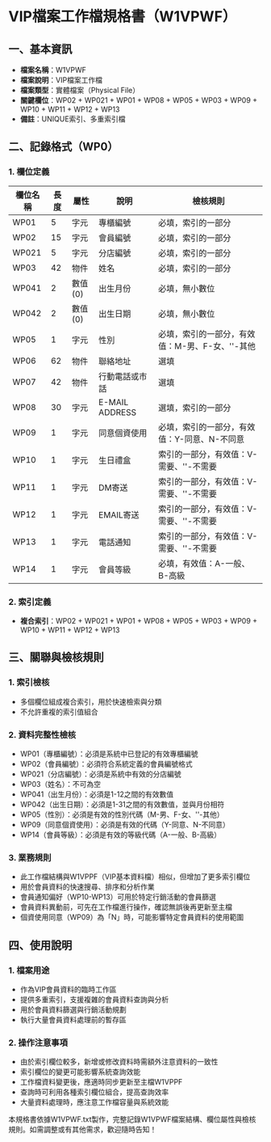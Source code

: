 # VIP檔案工作檔規格書（W1VPWF）

## 一、基本資訊
- **檔案名稱**：W1VPWF
- **檔案說明**：VIP檔案工作檔
- **檔案類型**：實體檔案（Physical File）
- **關鍵欄位**：WP02 + WP021 + WP01 + WP08 + WP05 + WP03 + WP09 + WP10 + WP11 + WP12 + WP13
- **備註**：UNIQUE索引、多重索引檔

## 二、記錄格式（WP0）

### 1. 欄位定義
| 欄位名稱 | 長度 | 屬性 | 說明 | 檢核規則 |
|----------|------|------|------|----------|
| WP01     | 5    | 字元 | 專櫃編號 | 必填，索引的一部分 |
| WP02     | 15   | 字元 | 會員編號 | 必填，索引的一部分 |
| WP021    | 5    | 字元 | 分店編號 | 必填，索引的一部分 |
| WP03     | 42   | 物件 | 姓名 | 必填，索引的一部分 |
| WP041    | 2    | 數值(0) | 出生月份 | 必填，無小數位 |
| WP042    | 2    | 數值(0) | 出生日期 | 必填，無小數位 |
| WP05     | 1    | 字元 | 性別 | 必填，索引的一部分，有效值：M-男、F-女、''-其他 |
| WP06     | 62   | 物件 | 聯絡地址 | 選填 |
| WP07     | 42   | 物件 | 行動電話或市話 | 選填 |
| WP08     | 30   | 字元 | E-MAIL ADDRESS | 選填，索引的一部分 |
| WP09     | 1    | 字元 | 同意個資使用 | 必填，索引的一部分，有效值：Y-同意、N-不同意 |
| WP10     | 1    | 字元 | 生日禮盒 | 索引的一部分，有效值：V-需要、''-不需要 |
| WP11     | 1    | 字元 | DM寄送 | 索引的一部分，有效值：V-需要、''-不需要 |
| WP12     | 1    | 字元 | EMAIL寄送 | 索引的一部分，有效值：V-需要、''-不需要 |
| WP13     | 1    | 字元 | 電話通知 | 索引的一部分，有效值：V-需要、''-不需要 |
| WP14     | 1    | 字元 | 會員等級 | 必填，有效值：A-一般、B-高級 |

### 2. 索引定義
- **複合索引**：WP02 + WP021 + WP01 + WP08 + WP05 + WP03 + WP09 + WP10 + WP11 + WP12 + WP13

## 三、關聯與檢核規則

### 1. 索引檢核
- 多個欄位組成複合索引，用於快速檢索與分類
- 不允許重複的索引值組合

### 2. 資料完整性檢核
- WP01（專櫃編號）：必須是系統中已登記的有效專櫃編號
- WP02（會員編號）：必須符合系統定義的會員編號格式
- WP021（分店編號）：必須是系統中有效的分店編號
- WP03（姓名）：不可為空
- WP041（出生月份）：必須是1-12之間的有效數值
- WP042（出生日期）：必須是1-31之間的有效數值，並與月份相符
- WP05（性別）：必須是有效的性別代碼（M-男、F-女、''-其他）
- WP09（同意個資使用）：必須是有效的代碼（Y-同意、N-不同意）
- WP14（會員等級）：必須是有效的等級代碼（A-一般、B-高級）

### 3. 業務規則
- 此工作檔結構與W1VPPF（VIP基本資料檔）相似，但增加了更多索引欄位
- 用於會員資料的快速搜尋、排序和分析作業
- 會員通知偏好（WP10-WP13）可用於特定行銷活動的會員篩選
- 會員資料異動前，可先在工作檔進行操作，確認無誤後再更新至主檔
- 個資使用同意（WP09）為「N」時，可能影響特定會員資料的使用範圍

## 四、使用說明

### 1. 檔案用途
- 作為VIP會員資料的臨時工作區
- 提供多重索引，支援複雜的會員資料查詢與分析
- 用於會員資料篩選與行銷活動規劃
- 執行大量會員資料處理前的暫存區

### 2. 操作注意事項
- 由於索引欄位較多，新增或修改資料時需額外注意資料的一致性
- 索引欄位的變更可能影響系統查詢效能
- 工作檔資料變更後，應適時同步更新至主檔W1VPPF
- 查詢時可利用各種索引欄位組合，提高查詢效率
- 大量資料處理時，應注意工作檔容量與系統效能

本規格書依據W1VPWF.txt製作，完整記錄W1VPWF檔案結構、欄位屬性與檢核規則。如需調整或有其他需求，歡迎隨時告知！ 